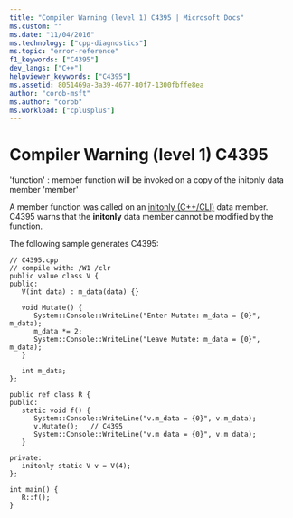 ```yaml
---
title: "Compiler Warning (level 1) C4395 | Microsoft Docs"
ms.custom: ""
ms.date: "11/04/2016"
ms.technology: ["cpp-diagnostics"]
ms.topic: "error-reference"
f1_keywords: ["C4395"]
dev_langs: ["C++"]
helpviewer_keywords: ["C4395"]
ms.assetid: 8051469a-3a39-4677-80f7-1300fbffe8ea
author: "corob-msft"
ms.author: "corob"
ms.workload: ["cplusplus"]
---
```

# Compiler Warning (level 1) C4395

'function' : member function will be invoked on a copy of the initonly data member 'member'

A member function was called on an [initonly (C++/CLI)](../../dotnet/initonly-cpp-cli.md) data member.  C4395 warns that the **initonly** data member cannot be modified by the function.

The following sample generates C4395:

```
// C4395.cpp
// compile with: /W1 /clr
public value class V {
public:
   V(int data) : m_data(data) {}

   void Mutate() {
      System::Console::WriteLine("Enter Mutate: m_data = {0}", m_data);
      m_data *= 2;
      System::Console::WriteLine("Leave Mutate: m_data = {0}", m_data);
   }

   int m_data;
};

public ref class R {
public:
   static void f() {
      System::Console::WriteLine("v.m_data = {0}", v.m_data);
      v.Mutate();   // C4395
      System::Console::WriteLine("v.m_data = {0}", v.m_data);
   }

private:
   initonly static V v = V(4);
};

int main() {
   R::f();
}
```